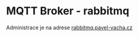 # MQTT Broker - rabbitmq

Administrace je na adrese [rabbitmq.pavel-vacha.cz](rabbitmq.pavel-vacha.cz)

 
    

     
     